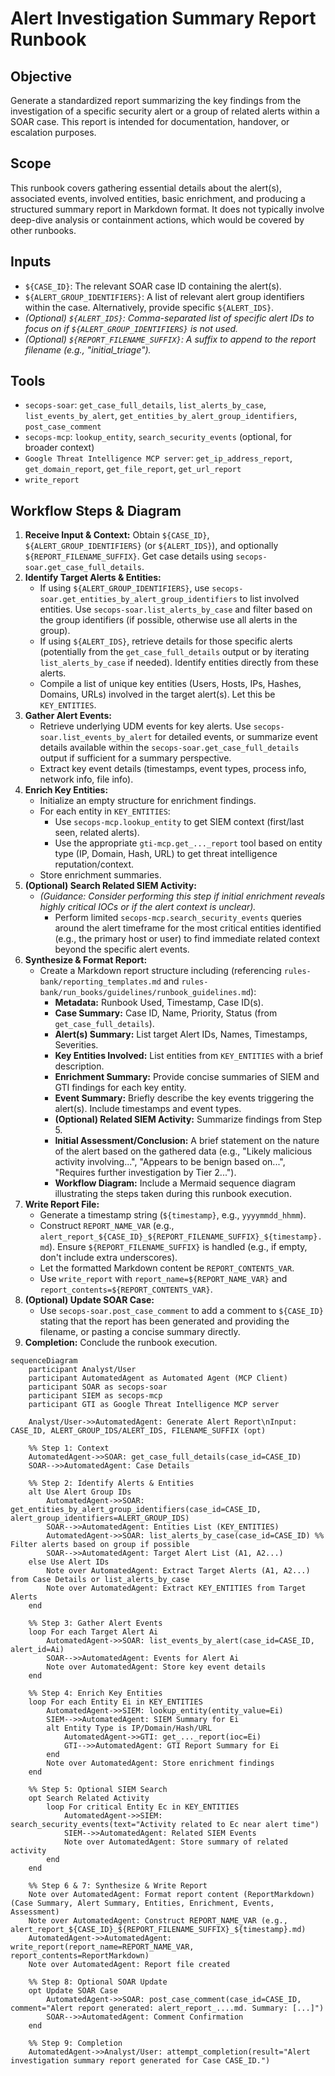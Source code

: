 # Alert Investigation Summary Report Runbook

## Objective

Generate a standardized report summarizing the key findings from the investigation of a specific security alert or a group of related alerts within a SOAR case. This report is intended for documentation, handover, or escalation purposes.

## Scope

This runbook covers gathering essential details about the alert(s), associated events, involved entities, basic enrichment, and producing a structured summary report in Markdown format. It does not typically involve deep-dive analysis or containment actions, which would be covered by other runbooks.

## Inputs

*   `${CASE_ID}`: The relevant SOAR case ID containing the alert(s).
*   `${ALERT_GROUP_IDENTIFIERS}`: A list of relevant alert group identifiers within the case. Alternatively, provide specific `${ALERT_IDS}`.
*   *(Optional) `${ALERT_IDS}`: Comma-separated list of specific alert IDs to focus on if `${ALERT_GROUP_IDENTIFIERS}` is not used.*
*   *(Optional) `${REPORT_FILENAME_SUFFIX}`: A suffix to append to the report filename (e.g., "initial_triage").*

## Tools

*   `secops-soar`: `get_case_full_details`, `list_alerts_by_case`, `list_events_by_alert`, `get_entities_by_alert_group_identifiers`, `post_case_comment`
*   `secops-mcp`: `lookup_entity`, `search_security_events` (optional, for broader context)
*   `Google Threat Intelligence MCP server`: `get_ip_address_report`, `get_domain_report`, `get_file_report`, `get_url_report`
*   `write_report`

## Workflow Steps & Diagram

1.  **Receive Input & Context:** Obtain `${CASE_ID}`, `${ALERT_GROUP_IDENTIFIERS}` (or `${ALERT_IDS}`), and optionally `${REPORT_FILENAME_SUFFIX}`. Get case details using `secops-soar.get_case_full_details`.
2.  **Identify Target Alerts & Entities:**
    *   If using `${ALERT_GROUP_IDENTIFIERS}`, use `secops-soar.get_entities_by_alert_group_identifiers` to list involved entities. Use `secops-soar.list_alerts_by_case` and filter based on the group identifiers (if possible, otherwise use all alerts in the group).
    *   If using `${ALERT_IDS}`, retrieve details for those specific alerts (potentially from the `get_case_full_details` output or by iterating `list_alerts_by_case` if needed). Identify entities directly from these alerts.
    *   Compile a list of unique key entities (Users, Hosts, IPs, Hashes, Domains, URLs) involved in the target alert(s). Let this be `KEY_ENTITIES`.
3.  **Gather Alert Events:**
    *   Retrieve underlying UDM events for key alerts. Use `secops-soar.list_events_by_alert` for detailed events, or summarize event details available within the `secops-soar.get_case_full_details` output if sufficient for a summary perspective.
    *   Extract key event details (timestamps, event types, process info, network info, file info).
4.  **Enrich Key Entities:**
    *   Initialize an empty structure for enrichment findings.
    *   For each entity in `KEY_ENTITIES`:
        *   Use `secops-mcp.lookup_entity` to get SIEM context (first/last seen, related alerts).
        *   Use the appropriate `gti-mcp.get_..._report` tool based on entity type (IP, Domain, Hash, URL) to get threat intelligence reputation/context.
    *   Store enrichment summaries.
5.  **(Optional) Search Related SIEM Activity:**
    *   *(Guidance: Consider performing this step if initial enrichment reveals highly critical IOCs or if the alert context is unclear).*
        *   Perform limited `secops-mcp.search_security_events` queries around the alert timeframe for the most critical entities identified (e.g., the primary host or user) to find immediate related context beyond the specific alert events.
6.  **Synthesize & Format Report:**
    *   Create a Markdown report structure including (referencing `rules-bank/reporting_templates.md` and `rules-bank/run_books/guidelines/runbook_guidelines.md`):
        *   **Metadata:** Runbook Used, Timestamp, Case ID(s).
        *   **Case Summary:** Case ID, Name, Priority, Status (from `get_case_full_details`).
        *   **Alert(s) Summary:** List target Alert IDs, Names, Timestamps, Severities.
        *   **Key Entities Involved:** List entities from `KEY_ENTITIES` with a brief description.
        *   **Enrichment Summary:** Provide concise summaries of SIEM and GTI findings for each key entity.
        *   **Event Summary:** Briefly describe the key events triggering the alert(s). Include timestamps and event types.
        *   **(Optional) Related SIEM Activity:** Summarize findings from Step 5.
        *   **Initial Assessment/Conclusion:** A brief statement on the nature of the alert based on the gathered data (e.g., "Likely malicious activity involving...", "Appears to be benign based on...", "Requires further investigation by Tier 2...").
        *   **Workflow Diagram:** Include a Mermaid sequence diagram illustrating the steps taken during this runbook execution.
7.  **Write Report File:**
    *   Generate a timestamp string (`${timestamp}`, e.g., `yyyymmdd_hhmm`).
    *   Construct `REPORT_NAME_VAR` (e.g., `alert_report_${CASE_ID}_${REPORT_FILENAME_SUFFIX}_${timestamp}.md`). Ensure `${REPORT_FILENAME_SUFFIX}` is handled (e.g., if empty, don't include extra underscores).
    *   Let the formatted Markdown content be `REPORT_CONTENTS_VAR`.
    *   Use `write_report` with `report_name=${REPORT_NAME_VAR}` and `report_contents=${REPORT_CONTENTS_VAR}`.
8.  **(Optional) Update SOAR Case:**
    *   Use `secops-soar.post_case_comment` to add a comment to `${CASE_ID}` stating that the report has been generated and providing the filename, or pasting a concise summary directly.
9.  **Completion:** Conclude the runbook execution.

```{mermaid}
sequenceDiagram
    participant Analyst/User
    participant AutomatedAgent as Automated Agent (MCP Client)
    participant SOAR as secops-soar
    participant SIEM as secops-mcp
    participant GTI as Google Threat Intelligence MCP server

    Analyst/User->>AutomatedAgent: Generate Alert Report\nInput: CASE_ID, ALERT_GROUP_IDS/ALERT_IDS, FILENAME_SUFFIX (opt)

    %% Step 1: Context
    AutomatedAgent->>SOAR: get_case_full_details(case_id=CASE_ID)
    SOAR-->>AutomatedAgent: Case Details

    %% Step 2: Identify Alerts & Entities
    alt Use Alert Group IDs
        AutomatedAgent->>SOAR: get_entities_by_alert_group_identifiers(case_id=CASE_ID, alert_group_identifiers=ALERT_GROUP_IDS)
        SOAR-->>AutomatedAgent: Entities List (KEY_ENTITIES)
        AutomatedAgent->>SOAR: list_alerts_by_case(case_id=CASE_ID) %% Filter alerts based on group if possible
        SOAR-->>AutomatedAgent: Target Alert List (A1, A2...)
    else Use Alert IDs
        Note over AutomatedAgent: Extract Target Alerts (A1, A2...) from Case Details or list_alerts_by_case
        Note over AutomatedAgent: Extract KEY_ENTITIES from Target Alerts
    end

    %% Step 3: Gather Alert Events
    loop For each Target Alert Ai
        AutomatedAgent->>SOAR: list_events_by_alert(case_id=CASE_ID, alert_id=Ai)
        SOAR-->>AutomatedAgent: Events for Alert Ai
        Note over AutomatedAgent: Store key event details
    end

    %% Step 4: Enrich Key Entities
    loop For each Entity Ei in KEY_ENTITIES
        AutomatedAgent->>SIEM: lookup_entity(entity_value=Ei)
        SIEM-->>AutomatedAgent: SIEM Summary for Ei
        alt Entity Type is IP/Domain/Hash/URL
            AutomatedAgent->>GTI: get_..._report(ioc=Ei)
            GTI-->>AutomatedAgent: GTI Report Summary for Ei
        end
        Note over AutomatedAgent: Store enrichment findings
    end

    %% Step 5: Optional SIEM Search
    opt Search Related Activity
        loop For critical Entity Ec in KEY_ENTITIES
            AutomatedAgent->>SIEM: search_security_events(text="Activity related to Ec near alert time")
            SIEM-->>AutomatedAgent: Related SIEM Events
            Note over AutomatedAgent: Store summary of related activity
        end
    end

    %% Step 6 & 7: Synthesize & Write Report
    Note over AutomatedAgent: Format report content (ReportMarkdown) (Case Summary, Alert Summary, Entities, Enrichment, Events, Assessment)
    Note over AutomatedAgent: Construct REPORT_NAME_VAR (e.g., alert_report_${CASE_ID}_${REPORT_FILENAME_SUFFIX}_${timestamp}.md)
    AutomatedAgent->>AutomatedAgent: write_report(report_name=REPORT_NAME_VAR, report_contents=ReportMarkdown)
    Note over AutomatedAgent: Report file created

    %% Step 8: Optional SOAR Update
    opt Update SOAR Case
        AutomatedAgent->>SOAR: post_case_comment(case_id=CASE_ID, comment="Alert report generated: alert_report_....md. Summary: [...]")
        SOAR-->>AutomatedAgent: Comment Confirmation
    end

    %% Step 9: Completion
    AutomatedAgent->>Analyst/User: attempt_completion(result="Alert investigation summary report generated for Case CASE_ID.")
